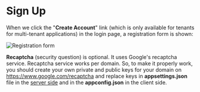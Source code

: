 # Sign Up

When we click the "**Create Account**" link (which is only available for tenants for multi-tenant applications) in the login page, a registration form is shown:

<img src="D:/Github/documents/docs/en/images/registration-form-small-1.png" alt="Registration form" class="img-thumbnail" />

**Recaptcha** (security question) is optional. It uses Google's recaptcha service. Recaptcha service works per domain. So, to make it properly work, you should create your own private and public keys for your domain on <https://www.google.com/recaptcha> and replace keys in **appsettings.json** file in the [server side](Development-Guide-Core.md) and in the **appconfig.json** in the client side.